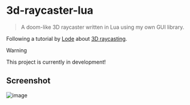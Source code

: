 # 3d-raycaster-lua

> A doom-like 3D raycaster written in Lua using my own GUI library.

Following a tutorial by [Lode][lode] about [3D raycasting][raycasting].

> [!WARNING]
> This project is currently in development!

[lode]: https://lodev.org
[raycasting]: https://lodev.org/cgtutor/raycasting.html

## Screenshot

![image](https://github.com/user-attachments/assets/9a0cc025-5eb9-44d8-b637-12e921c1c12c)
